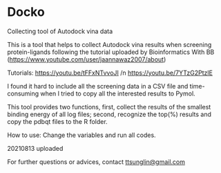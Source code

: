 # Docko
Collecting tool of Autodock vina data

This is a tool that helps to collect Autodock vina results 
when screening protein-ligands following the tutorial uploaded 
by Bioinformatics With BB (https://www.youtube.com/user/jaannawaz2007/about)

Tutorials:
https://youtu.be/tFFxNTvvoJI /n
https://youtu.be/7YTzG2PtzlE

I found it hard to include all the screening data in a CSV file and
time-consuming when I tried to copy all the interested results to Pymol.

This tool provides two functions, first, collect the results of the smallest binding energy of all log files;
second, recognize the top(%) results and copy the pdbqt files to the R folder.

How to use:
Change the variables and run all codes.

20210813 uploaded

For further questions or advices, contact ttsunglin@gmail.com


